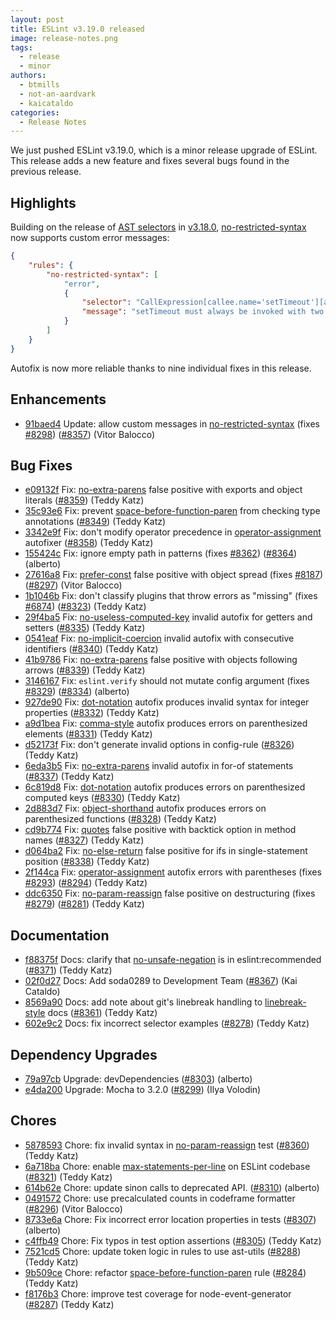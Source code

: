 ```yaml
---
layout: post
title: ESLint v3.19.0 released
image: release-notes.png
tags:
  - release
  - minor
authors:
  - btmills
  - not-an-aardvark
  - kaicataldo
categories:
  - Release Notes
---
```


We just pushed ESLint v3.19.0, which is a minor release upgrade of ESLint. This release adds a new feature and fixes several bugs found in the previous release.

## Highlights

Building on the release of [AST selectors](/docs/developer-guide/selectors) in [v3.18.0](/blog/2017/03/eslint-v3.18.0-released), [no-restricted-syntax](/docs/rules/no-restricted-syntax) now supports custom error messages:

```json
{
    "rules": {
        "no-restricted-syntax": [
            "error",
            {
                "selector": "CallExpression[callee.name='setTimeout'][arguments.length!=2]",
                "message": "setTimeout must always be invoked with two arguments."
            }
        ]
    }
}
```

Autofix is now more reliable thanks to nine individual fixes in this release.

## Enhancements


* [91baed4](https://github.com/eslint/eslint/commit/91baed4) Update: allow custom messages in [no-restricted-syntax](/docs/rules/no-restricted-syntax) (fixes [#8298](https://github.com/eslint/eslint/issues/8298)) ([#8357](https://github.com/eslint/eslint/issues/8357)) (Vitor Balocco)




## Bug Fixes


* [e09132f](https://github.com/eslint/eslint/commit/e09132f) Fix: [no-extra-parens](/docs/rules/no-extra-parens) false positive with exports and object literals ([#8359](https://github.com/eslint/eslint/issues/8359)) (Teddy Katz)
* [35c93e6](https://github.com/eslint/eslint/commit/35c93e6) Fix: prevent [space-before-function-paren](/docs/rules/space-before-function-paren) from checking type annotations ([#8349](https://github.com/eslint/eslint/issues/8349)) (Teddy Katz)
* [3342e9f](https://github.com/eslint/eslint/commit/3342e9f) Fix: don't modify operator precedence in [operator-assignment](/docs/rules/operator-assignment) autofixer ([#8358](https://github.com/eslint/eslint/issues/8358)) (Teddy Katz)
* [155424c](https://github.com/eslint/eslint/commit/155424c) Fix: ignore empty path in patterns (fixes [#8362](https://github.com/eslint/eslint/issues/8362)) ([#8364](https://github.com/eslint/eslint/issues/8364)) (alberto)
* [27616a8](https://github.com/eslint/eslint/commit/27616a8) Fix: [prefer-const](/docs/rules/prefer-const) false positive with object spread (fixes [#8187](https://github.com/eslint/eslint/issues/8187)) ([#8297](https://github.com/eslint/eslint/issues/8297)) (Vitor Balocco)
* [1b1046b](https://github.com/eslint/eslint/commit/1b1046b) Fix: don't classify plugins that throw errors as "missing" (fixes [#6874](https://github.com/eslint/eslint/issues/6874)) ([#8323](https://github.com/eslint/eslint/issues/8323)) (Teddy Katz)
* [29f4ba5](https://github.com/eslint/eslint/commit/29f4ba5) Fix: [no-useless-computed-key](/docs/rules/no-useless-computed-key) invalid autofix for getters and setters ([#8335](https://github.com/eslint/eslint/issues/8335)) (Teddy Katz)
* [0541eaf](https://github.com/eslint/eslint/commit/0541eaf) Fix: [no-implicit-coercion](/docs/rules/no-implicit-coercion) invalid autofix with consecutive identifiers ([#8340](https://github.com/eslint/eslint/issues/8340)) (Teddy Katz)
* [41b9786](https://github.com/eslint/eslint/commit/41b9786) Fix: [no-extra-parens](/docs/rules/no-extra-parens) false positive with objects following arrows ([#8339](https://github.com/eslint/eslint/issues/8339)) (Teddy Katz)
* [3146167](https://github.com/eslint/eslint/commit/3146167) Fix: `eslint.verify` should not mutate config argument (fixes [#8329](https://github.com/eslint/eslint/issues/8329)) ([#8334](https://github.com/eslint/eslint/issues/8334)) (alberto)
* [927de90](https://github.com/eslint/eslint/commit/927de90) Fix: [dot-notation](/docs/rules/dot-notation) autofix produces invalid syntax for integer properties ([#8332](https://github.com/eslint/eslint/issues/8332)) (Teddy Katz)
* [a9d1bea](https://github.com/eslint/eslint/commit/a9d1bea) Fix: [comma-style](/docs/rules/comma-style) autofix produces errors on parenthesized elements ([#8331](https://github.com/eslint/eslint/issues/8331)) (Teddy Katz)
* [d52173f](https://github.com/eslint/eslint/commit/d52173f) Fix: don't generate invalid options in config-rule ([#8326](https://github.com/eslint/eslint/issues/8326)) (Teddy Katz)
* [6eda3b5](https://github.com/eslint/eslint/commit/6eda3b5) Fix: [no-extra-parens](/docs/rules/no-extra-parens) invalid autofix in for-of statements ([#8337](https://github.com/eslint/eslint/issues/8337)) (Teddy Katz)
* [6c819d8](https://github.com/eslint/eslint/commit/6c819d8) Fix: [dot-notation](/docs/rules/dot-notation) autofix produces errors on parenthesized computed keys ([#8330](https://github.com/eslint/eslint/issues/8330)) (Teddy Katz)
* [2d883d7](https://github.com/eslint/eslint/commit/2d883d7) Fix: [object-shorthand](/docs/rules/object-shorthand) autofix produces errors on parenthesized functions ([#8328](https://github.com/eslint/eslint/issues/8328)) (Teddy Katz)
* [cd9b774](https://github.com/eslint/eslint/commit/cd9b774) Fix: [quotes](/docs/rules/quotes) false positive with backtick option in method names ([#8327](https://github.com/eslint/eslint/issues/8327)) (Teddy Katz)
* [d064ba2](https://github.com/eslint/eslint/commit/d064ba2) Fix: [no-else-return](/docs/rules/no-else-return) false positive for ifs in single-statement position ([#8338](https://github.com/eslint/eslint/issues/8338)) (Teddy Katz)
* [2f144ca](https://github.com/eslint/eslint/commit/2f144ca) Fix: [operator-assignment](/docs/rules/operator-assignment) autofix errors with parentheses (fixes [#8293](https://github.com/eslint/eslint/issues/8293)) ([#8294](https://github.com/eslint/eslint/issues/8294)) (Teddy Katz)
* [ddc6350](https://github.com/eslint/eslint/commit/ddc6350) Fix: [no-param-reassign](/docs/rules/no-param-reassign) false positive on destructuring (fixes [#8279](https://github.com/eslint/eslint/issues/8279)) ([#8281](https://github.com/eslint/eslint/issues/8281)) (Teddy Katz)




## Documentation


* [f88375f](https://github.com/eslint/eslint/commit/f88375f) Docs: clarify that [no-unsafe-negation](/docs/rules/no-unsafe-negation) is in eslint:recommended ([#8371](https://github.com/eslint/eslint/issues/8371)) (Teddy Katz)
* [02f0d27](https://github.com/eslint/eslint/commit/02f0d27) Docs: Add soda0289 to Development Team ([#8367](https://github.com/eslint/eslint/issues/8367)) (Kai Cataldo)
* [8569a90](https://github.com/eslint/eslint/commit/8569a90) Docs: add note about git's linebreak handling to [linebreak-style](/docs/rules/linebreak-style) docs ([#8361](https://github.com/eslint/eslint/issues/8361)) (Teddy Katz)
* [602e9c2](https://github.com/eslint/eslint/commit/602e9c2) Docs: fix incorrect selector examples ([#8278](https://github.com/eslint/eslint/issues/8278)) (Teddy Katz)




## Dependency Upgrades


* [79a97cb](https://github.com/eslint/eslint/commit/79a97cb) Upgrade: devDependencies ([#8303](https://github.com/eslint/eslint/issues/8303)) (alberto)
* [e4da200](https://github.com/eslint/eslint/commit/e4da200) Upgrade: Mocha to 3.2.0 ([#8299](https://github.com/eslint/eslint/issues/8299)) (Ilya Volodin)






## Chores


* [5878593](https://github.com/eslint/eslint/commit/5878593) Chore: fix invalid syntax in [no-param-reassign](/docs/rules/no-param-reassign) test ([#8360](https://github.com/eslint/eslint/issues/8360)) (Teddy Katz)
* [6a718ba](https://github.com/eslint/eslint/commit/6a718ba) Chore: enable [max-statements-per-line](/docs/rules/max-statements-per-line) on ESLint codebase ([#8321](https://github.com/eslint/eslint/issues/8321)) (Teddy Katz)
* [614b62e](https://github.com/eslint/eslint/commit/614b62e) Chore: update sinon calls to deprecated API. ([#8310](https://github.com/eslint/eslint/issues/8310)) (alberto)
* [0491572](https://github.com/eslint/eslint/commit/0491572) Chore: use precalculated counts in codeframe formatter ([#8296](https://github.com/eslint/eslint/issues/8296)) (Vitor Balocco)
* [8733e6a](https://github.com/eslint/eslint/commit/8733e6a) Chore: Fix incorrect error location properties in tests ([#8307](https://github.com/eslint/eslint/issues/8307)) (alberto)
* [c4ffb49](https://github.com/eslint/eslint/commit/c4ffb49) Chore: Fix typos in test option assertions ([#8305](https://github.com/eslint/eslint/issues/8305)) (Teddy Katz)
* [7521cd5](https://github.com/eslint/eslint/commit/7521cd5) Chore: update token logic in rules to use ast-utils ([#8288](https://github.com/eslint/eslint/issues/8288)) (Teddy Katz)
* [9b509ce](https://github.com/eslint/eslint/commit/9b509ce) Chore: refactor [space-before-function-paren](/docs/rules/space-before-function-paren) rule ([#8284](https://github.com/eslint/eslint/issues/8284)) (Teddy Katz)
* [f8176b3](https://github.com/eslint/eslint/commit/f8176b3) Chore: improve test coverage for node-event-generator ([#8287](https://github.com/eslint/eslint/issues/8287)) (Teddy Katz)
